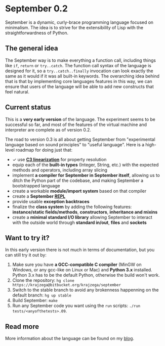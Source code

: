 # September 0.2

September is a dynamic, curly-brace programming language focused on minimalism. The idea is to strive for the extensibility of Lisp with the straightforwardness of Python. 

## The general idea

The September way is to make everything a function call, including things like `if`, `return` or `try..catch`. The function call syntax of the language is designed for it, so a `try..catch..finally` invocation can look exactly the same as it would if it was all built-in keywords. The overarching idea behind that is that by implementing core languages features in this way, we can ensure that users of the language will be able to add new constructs that feel natural.

## Current status

This is a **very early version** of the language. The experiment seems to be successful so far, and most of the features of the virtual machine and interpreter are complete as of version 0.2.

The road to version 0.3 is all about getting September from "experimental language based on sound principles" to "useful language". Here is a high-level roadmap for doing just that:

* ✓ use [**C3 linearization**](http://en.wikipedia.org/wiki/C3_linearization) for property resolution
* equip each of the **built-in types** (Integer, String, etc.) with the expected methods and operators, including array slicing
* implement **a compiler for September in September itself**, allowing us to ditch the Python part of the codebase, and making September a bootstrapped language
* create a workable **module/import system** based on that compiler
* create a **September [REPL](http://en.wikipedia.org/wiki/REPL)**
* provide usable **exception backtraces**
* finalize the **class system** by adding the following features: **instance/static fields/methods**, **constructors**, **inheritance and mixins**
* create a **minimal standard I/O library** allowing September to interact with the outside world through **standard in/out**, **files** and **sockets**

## Want to try it?

In this early version there is not much in terms of documentation, but you can still try it out by:

1. Make sure you have **a GCC-compatible C compiler** (MinGW on Windows, or any gcc-like on Linux or Mac) and **Python 3.x** installed. Python 3.x has to be the
   default Python, otherwise the build won't work.
2. Clone the repository: `hg clone https://krajzega@bitbucket.org/krajzega/september`
3. Switch to the stable branch to avoid any brokenness happenning on the default branch: `hg up stable`
4. Build September: `make`
5. Run any September code you want using the `run` scripts: `./run tests/<anyofthetests>.09`.

## Read more

More information about the language can be found on my [blog](http://wasyl.eu/tags/september/).

